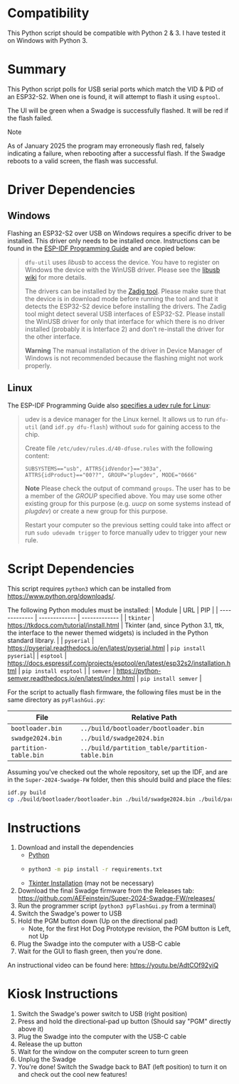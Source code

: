 # Compatibility

This Python script should be compatible with Python 2 & 3. I have tested it on Windows with Python 3.

# Summary

This Python script polls for USB serial ports which match the VID & PID of an ESP32-S2. When one is found, it will attempt to flash it using `esptool`.

The UI will be green when a Swadge is successfully flashed. It will be red if the flash failed.

> [!NOTE]  
> As of January 2025 the program may erroneously flash red, falsely indicating a failure, when rebooting after a successful flash. If the Swadge reboots to a valid screen, the flash was successful.

# Driver Dependencies

## Windows

Flashing an ESP32-S2 over USB on Windows requires a specific driver to be installed. This driver only needs to be installed once. Instructions can be found in the [ESP-IDF Programming Guide](https://docs.espressif.com/projects/esp-idf/en/v5.2.3/esp32s2/api-guides/dfu.html#usb-drivers-windows-only) and are copied below:

> `dfu-util` uses _libusb_ to access the device. You have to register on Windows the device with the WinUSB driver. Please see the [libusb wiki](https://github.com/libusb/libusb/wiki/Windows#How_to_use_libusb_on_Windows) for more details.
>
> The drivers can be installed by the [Zadig tool](https://zadig.akeo.ie/). Please make sure that the device is in download mode before running the tool and that it detects the ESP32-S2 device before installing the drivers. The Zadig tool might detect several USB interfaces of ESP32-S2. Please install the WinUSB driver for only that interface for which there is no driver installed (probably it is Interface 2) and don’t re-install the driver for the other interface.
>
> **Warning**
> The manual installation of the driver in Device Manager of Windows is not recommended because the flashing might not work properly.

## Linux

The ESP-IDF Programming Guide also [specifies a udev rule for Linux](https://docs.espressif.com/projects/esp-idf/en/v5.2.3/esp32s2/api-guides/dfu.html#udev-rule-linux-only):

> udev is a device manager for the Linux kernel. It allows us to run `dfu-util` (and `idf.py dfu-flash`) without `sudo` for gaining access to the chip.
> 
> Create file `/etc/udev/rules.d/40-dfuse.rules` with the following content:
> 
>
> ```
> SUBSYSTEMS=="usb", ATTRS{idVendor}=="303a", ATTRS{idProduct}=="00??", GROUP="plugdev", MODE="0666"
> ```
> **Note** Please check the output of command `groups`. The user has to be a member of the _GROUP_ specified above. You may use some other existing group for this purpose (e.g. _uucp_ on some systems instead of _plugdev_) or create a new group for this purpose.
> 
> Restart your computer so the previous setting could take into affect or run `sudo udevadm trigger` to force manually udev to trigger your new rule.

# Script Dependencies

This script requires ``python3`` which can be installed from https://www.python.org/downloads/.

The following Python modules must be installed:
| Module | URL | PIP |
| ------------- | ------------- | ------------- |
| ``tkinter`` | https://tkdocs.com/tutorial/install.html | Tkinter (and, since Python 3.1, ttk, the interface to the newer themed widgets) is included in the Python standard library. | 
| ``pyserial`` | https://pyserial.readthedocs.io/en/latest/pyserial.html | ```pip install pyserial```| 
| ``esptool`` | https://docs.espressif.com/projects/esptool/en/latest/esp32s2/installation.html | ```pip install esptool``` |
| ``semver`` | https://python-semver.readthedocs.io/en/latest/index.html | ```pip install semver``` |

For the script to actually flash firmware, the following files must be in the same directory as ``pyFlashGui.py``:

| File | Relative Path |
| ------------- | ------------- |
| ``bootloader.bin`` | ``../build/bootloader/bootloader.bin`` |
| ``swadge2024.bin`` | ``../build/swadge2024.bin`` |
| ``partition-table.bin`` | ``../build/partition_table/partition-table.bin`` |

Assuming you've checked out the whole repository, set up the IDF, and are in the `Super-2024-Swadge-FW` folder, then this should build and place the files:

```bash
idf.py build
cp ./build/bootloader/bootloader.bin ./build/swadge2024.bin ./build/partition_table/partition-table.bin ./tools/pyFlashGui/
```

# Instructions

1. Download and install the dependencies
    * [Python](https://www.python.org/downloads/)
    * ```bash
      python3 -m pip install -r requirements.txt
      ```
    * [Tkinter Installation](https://tkdocs.com/tutorial/install.html) (may not be necessary)
1. Download the final Swadge firmware from the Releases tab: https://github.com/AEFeinstein/Super-2024-Swadge-FW/releases/
1. Run the programmer script (``python3 pyFlashGui.py`` from a terminal)
1. Switch the Swadge's power to USB
1. Hold the PGM button down (Up on the directional pad)
    * Note, for the first Hot Dog Prototype revision, the PGM button is Left, not Up
1. Plug the Swadge into the computer with a USB-C cable
1. Wait for the GUI to flash green, then you're done.

An instructional video can be found here: https://youtu.be/AdtCOf92yiQ

# Kiosk Instructions

1. Switch the Swadge's power switch to USB (right position)
1. Press and hold the directional-pad up button (Should say "PGM" directly above it)
1. Plug the Swadge into the computer with the USB-C cable
1. Release the up button
1. Wait for the window on the computer screen to turn green
1. Unplug the Swadge
1. You're done! Switch the Swadge back to BAT (left position) to turn it on and check out the cool new features!
